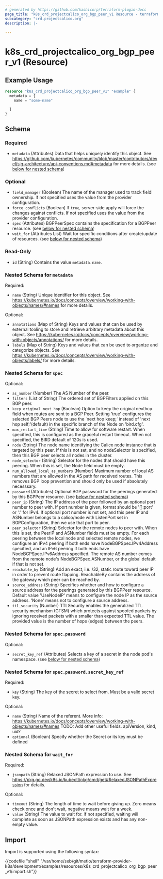 ```yaml
---
# generated by https://github.com/hashicorp/terraform-plugin-docs
page_title: "k8s_crd_projectcalico_org_bgp_peer_v1 Resource - terraform-provider-k8s"
subcategory: "crd.projectcalico.org"
description: |-
  
---
```


# k8s_crd_projectcalico_org_bgp_peer_v1 (Resource)



## Example Usage

```terraform
resource "k8s_crd_projectcalico_org_bgp_peer_v1" "example" {
  metadata = {
    name = "some-name"

  }
}
```

<!-- schema generated by tfplugindocs -->
## Schema

### Required

- `metadata` (Attributes) Data that helps uniquely identify this object. See https://github.com/kubernetes/community/blob/master/contributors/devel/sig-architecture/api-conventions.md#metadata for more details. (see [below for nested schema](#nestedatt--metadata))

### Optional

- `field_manager` (Boolean) The name of the manager used to track field ownership. If not specified uses the value from the provider configuration.
- `force_conflicts` (Boolean) If `true`, server-side apply will force the changes against conflicts. If not specified uses the value from the provider configuration.
- `spec` (Attributes) BGPPeerSpec contains the specification for a BGPPeer resource. (see [below for nested schema](#nestedatt--spec))
- `wait_for` (Attributes List) Wait for specific conditions after create/update of resources. (see [below for nested schema](#nestedatt--wait_for))

### Read-Only

- `id` (String) Contains the value `metadata.name`.

<a id="nestedatt--metadata"></a>
### Nested Schema for `metadata`

Required:

- `name` (String) Unique identifier for this object. See https://kubernetes.io/docs/concepts/overview/working-with-objects/names/#names for more details.

Optional:

- `annotations` (Map of String) Keys and values that can be used by external tooling to store and retrieve arbitrary metadata about this object. See https://kubernetes.io/docs/concepts/overview/working-with-objects/annotations/ for more details.
- `labels` (Map of String) Keys and values that can be used to organize and categorize objects. See https://kubernetes.io/docs/concepts/overview/working-with-objects/labels/ for more details.


<a id="nestedatt--spec"></a>
### Nested Schema for `spec`

Optional:

- `as_number` (Number) The AS Number of the peer.
- `filters` (List of String) The ordered set of BGPFilters applied on this BGP peer.
- `keep_original_next_hop` (Boolean) Option to keep the original nexthop field when routes are sent to a BGP Peer. Setting 'true' configures the selected BGP Peers node to use the 'next hop keep;' instead of 'next hop self;'(default) in the specific branch of the Node on 'bird.cfg'.
- `max_restart_time` (String) Time to allow for software restart.  When specified, this is configured as the graceful restart timeout.  When not specified, the BIRD default of 120s is used.
- `node` (String) The node name identifying the Calico node instance that is targeted by this peer. If this is not set, and no nodeSelector is specified, then this BGP peer selects all nodes in the cluster.
- `node_selector` (String) Selector for the nodes that should have this peering.  When this is set, the Node field must be empty.
- `num_allowed_local_as_numbers` (Number) Maximum number of local AS numbers that are allowed in the AS path for received routes. This removes BGP loop prevention and should only be used if absolutely necesssary.
- `password` (Attributes) Optional BGP password for the peerings generated by this BGPPeer resource. (see [below for nested schema](#nestedatt--spec--password))
- `peer_ip` (String) The IP address of the peer followed by an optional port number to peer with. If port number is given, format should be '[<IPv6>]:port' or '<IPv4>:<port>' for IPv4. If optional port number is not set, and this peer IP and ASNumber belongs to a calico/node with ListenPort set in BGPConfiguration, then we use that port to peer.
- `peer_selector` (String) Selector for the remote nodes to peer with.  When this is set, the PeerIP and ASNumber fields must be empty.  For each peering between the local node and selected remote nodes, we configure an IPv4 peering if both ends have NodeBGPSpec.IPv4Address specified, and an IPv6 peering if both ends have NodeBGPSpec.IPv6Address specified.  The remote AS number comes from the remote node's NodeBGPSpec.ASNumber, or the global default if that is not set.
- `reachable_by` (String) Add an exact, i.e. /32, static route toward peer IP in order to prevent route flapping. ReachableBy contains the address of the gateway which peer can be reached by.
- `source_address` (String) Specifies whether and how to configure a source address for the peerings generated by this BGPPeer resource.  Default value 'UseNodeIP' means to configure the node IP as the source address.  'None' means not to configure a source address.
- `ttl_security` (Number) TTLSecurity enables the generalized TTL security mechanism (GTSM) which protects against spoofed packets by ignoring received packets with a smaller than expected TTL value. The provided value is the number of hops (edges) between the peers.

<a id="nestedatt--spec--password"></a>
### Nested Schema for `spec.password`

Optional:

- `secret_key_ref` (Attributes) Selects a key of a secret in the node pod's namespace. (see [below for nested schema](#nestedatt--spec--password--secret_key_ref))

<a id="nestedatt--spec--password--secret_key_ref"></a>
### Nested Schema for `spec.password.secret_key_ref`

Required:

- `key` (String) The key of the secret to select from.  Must be a valid secret key.

Optional:

- `name` (String) Name of the referent. More info: https://kubernetes.io/docs/concepts/overview/working-with-objects/names/#names TODO: Add other useful fields. apiVersion, kind, uid?
- `optional` (Boolean) Specify whether the Secret or its key must be defined




<a id="nestedatt--wait_for"></a>
### Nested Schema for `wait_for`

Required:

- `jsonpath` (String) Relaxed JSONPath expression to use. See https://pkg.go.dev/k8s.io/kubectl/pkg/cmd/get#RelaxedJSONPathExpression for details.

Optional:

- `timeout` (String) The length of time to wait before giving up. Zero means check once and don't wait, negative means wait for a week.
- `value` (String) The value to wait for. If not specified, waiting will complete as soon as JSONPath expression exists and has any non-empty value.

## Import

Import is supported using the following syntax:

{{codefile "shell" "/var/home/seb/git/metio/terraform-provider-k8s/development/examples/resources/k8s_crd_projectcalico_org_bgp_peer_v1/import.sh"}}

